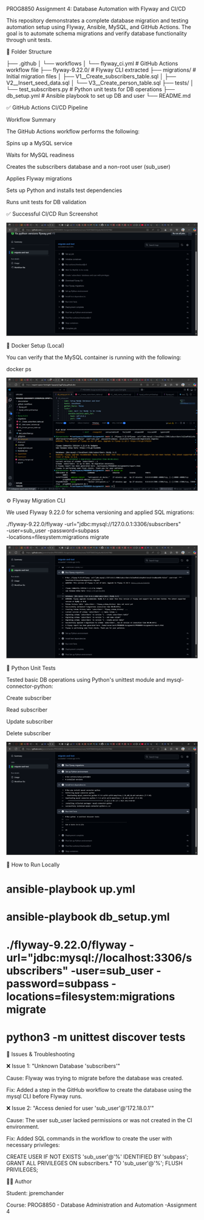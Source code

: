 PROG8850 Assignment 4: Database Automation with Flyway and CI/CD

This repository demonstrates a complete database migration and testing automation setup using Flyway, Ansible, MySQL, and GitHub Actions. The goal is to automate schema migrations and verify database functionality through unit tests.

📁 Folder Structure

├── .github
│   └── workflows
│       └── flyway_ci.yml           # GitHub Actions workflow file
├── flyway-9.22.0/                  # Flyway CLI extracted
├── migrations/                     # Initial migration files
│   ├── V1__Create_subscribers_table.sql
│   ├── V2__Insert_seed_data.sql
│   └── V3__Create_person_table.sql
├── tests/
│   └── test_subscribers.py         # Python unit tests for DB operations
├── db_setup.yml                    # Ansible playbook to set up DB and user
└── README.md

✅ GitHub Actions CI/CD Pipeline

Workflow Summary

The GitHub Actions workflow performs the following:

Spins up a MySQL service

Waits for MySQL readiness

Creates the subscribers database and a non-root user (sub_user)

Applies Flyway migrations

Sets up Python and installs test dependencies

Runs unit tests for DB validation

✅ Successful CI/CD Run Screenshot

![alt text](image.png)

🐳 Docker Setup (Local)

You can verify that the MySQL container is running with the following:

docker ps

![alt text](image-2.png)

⚙️ Flyway Migration CLI

We used Flyway 9.22.0 for schema versioning and applied SQL migrations:

./flyway-9.22.0/flyway -url="jdbc:mysql://127.0.0.1:3306/subscribers" \
-user=sub_user -password=subpass \
-locations=filesystem:migrations migrate

![alt text](image-3.png)

🧪 Python Unit Tests

Tested basic DB operations using Python's unittest module and mysql-connector-python:

Create subscriber

Read subscriber

Update subscriber

Delete subscriber

![alt text](image-4.png)


📌 How to Run Locally

# ansible-playbook up.yml

# ansible-playbook db_setup.yml

# ./flyway-9.22.0/flyway -url="jdbc:mysql://localhost:3306/subscribers" -user=sub_user -password=subpass -locations=filesystem:migrations migrate

# python3 -m unittest discover tests


🧩 Issues & Troubleshooting

❌ Issue 1: "Unknown Database 'subscribers'"

Cause: Flyway was trying to migrate before the database was created.

Fix: Added a step in the GitHub workflow to create the database using the mysql CLI before Flyway runs.

❌ Issue 2: "Access denied for user 'sub_user'@'172.18.0.1'"

Cause: The user sub_user lacked permissions or was not created in the CI environment.

Fix: Added SQL commands in the workflow to create the user with necessary privileges:

CREATE USER IF NOT EXISTS 'sub_user'@'%' IDENTIFIED BY 'subpass';
GRANT ALL PRIVILEGES ON subscribers.* TO 'sub_user'@'%';
FLUSH PRIVILEGES;

👨‍💻 Author

Student: jpremchander

Course: PROG8850 - Database Administration and Automation -Assignment 4


